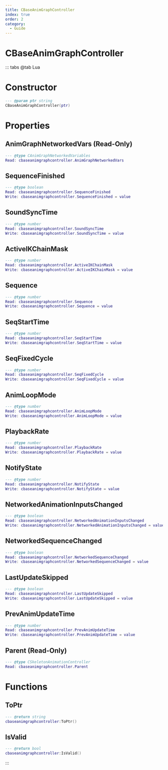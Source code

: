 ```yaml
---
title: CBaseAnimGraphController
index: true
order: 2
category:
  - Guide
---
```


# CBaseAnimGraphController

::: tabs
@tab Lua
# Constructor
```lua
--- @param ptr string
CBaseAnimGraphController(ptr)
```
# Properties
## AnimGraphNetworkedVars (Read-Only)
```lua
--- @type CAnimGraphNetworkedVariables
Read: cbaseanimgraphcontroller.AnimGraphNetworkedVars
```
## SequenceFinished 
```lua
--- @type boolean
Read: cbaseanimgraphcontroller.SequenceFinished
Write: cbaseanimgraphcontroller.SequenceFinished = value
```
## SoundSyncTime 
```lua
--- @type number
Read: cbaseanimgraphcontroller.SoundSyncTime
Write: cbaseanimgraphcontroller.SoundSyncTime = value
```
## ActiveIKChainMask 
```lua
--- @type number
Read: cbaseanimgraphcontroller.ActiveIKChainMask
Write: cbaseanimgraphcontroller.ActiveIKChainMask = value
```
## Sequence 
```lua
--- @type number
Read: cbaseanimgraphcontroller.Sequence
Write: cbaseanimgraphcontroller.Sequence = value
```
## SeqStartTime 
```lua
--- @type number
Read: cbaseanimgraphcontroller.SeqStartTime
Write: cbaseanimgraphcontroller.SeqStartTime = value
```
## SeqFixedCycle 
```lua
--- @type number
Read: cbaseanimgraphcontroller.SeqFixedCycle
Write: cbaseanimgraphcontroller.SeqFixedCycle = value
```
## AnimLoopMode 
```lua
--- @type number
Read: cbaseanimgraphcontroller.AnimLoopMode
Write: cbaseanimgraphcontroller.AnimLoopMode = value
```
## PlaybackRate 
```lua
--- @type number
Read: cbaseanimgraphcontroller.PlaybackRate
Write: cbaseanimgraphcontroller.PlaybackRate = value
```
## NotifyState 
```lua
--- @type number
Read: cbaseanimgraphcontroller.NotifyState
Write: cbaseanimgraphcontroller.NotifyState = value
```
## NetworkedAnimationInputsChanged 
```lua
--- @type boolean
Read: cbaseanimgraphcontroller.NetworkedAnimationInputsChanged
Write: cbaseanimgraphcontroller.NetworkedAnimationInputsChanged = value
```
## NetworkedSequenceChanged 
```lua
--- @type boolean
Read: cbaseanimgraphcontroller.NetworkedSequenceChanged
Write: cbaseanimgraphcontroller.NetworkedSequenceChanged = value
```
## LastUpdateSkipped 
```lua
--- @type boolean
Read: cbaseanimgraphcontroller.LastUpdateSkipped
Write: cbaseanimgraphcontroller.LastUpdateSkipped = value
```
## PrevAnimUpdateTime 
```lua
--- @type number
Read: cbaseanimgraphcontroller.PrevAnimUpdateTime
Write: cbaseanimgraphcontroller.PrevAnimUpdateTime = value
```
## Parent (Read-Only)
```lua
--- @type CSkeletonAnimationController
Read: cbaseanimgraphcontroller.Parent
```
# Functions
## ToPtr
```lua
--- @return string
cbaseanimgraphcontroller:ToPtr()
```
## IsValid
```lua
--- @return bool
cbaseanimgraphcontroller:IsValid()
```

:::